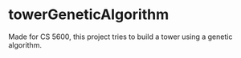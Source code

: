 # towerGeneticAlgorithm
Made for CS 5600, this project tries to build a tower using a genetic algorithm.
